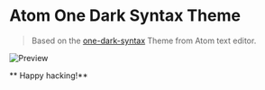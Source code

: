 # Atom One Dark Syntax Theme
> Based on the [one-dark-syntax](https://github.com/atom/one-dark-syntax) Theme from Atom text editor.

![Preview](https://raw.github.com/andischerer/vscode-theme-atom-one-dark/master/preview.png)

** Happy hacking!**
